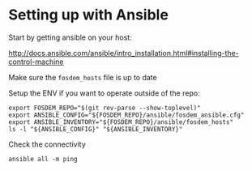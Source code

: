 # Setting up with Ansible

Start by getting ansible on your host:

http://docs.ansible.com/ansible/intro_installation.html#installing-the-control-machine

Make sure the `fosdem_hosts` file is up to date

Setup the ENV if you want to operate outside of the repo:

    export FOSDEM_REPO="$(git rev-parse --show-toplevel)"
    export ANSIBLE_CONFIG="${FOSDEM_REPO}/ansible/fosdem_ansible.cfg"
    export ANSIBLE_INVENTORY="${FOSDEM_REPO}/ansible/fosdem_hosts"
    ls -l "${ANSIBLE_CONFIG}" "${ANSIBLE_INVENTORY}"

Check the connectivity

    ansible all -m ping 

